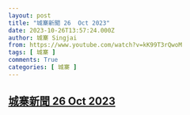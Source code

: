 ```yaml
---
layout: post
title: "城寨新聞 26  Oct 2023"
date: 2023-10-26T13:57:24.000Z
author: 城寨 Singjai
from: https://www.youtube.com/watch?v=kK99T3rQwoM
tags: [ 城寨 ]
comments: True
categories: [ 城寨 ]
---
```

<!--1698328644000-->
[城寨新聞 26  Oct 2023](https://www.youtube.com/watch?v=kK99T3rQwoM)
------

<div>

</div>
